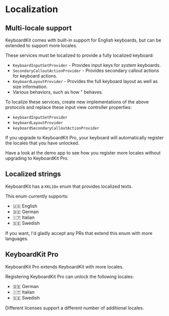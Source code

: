 # Localization


## Multi-locale support

KeyboardKit comes with built-in support for English keyboards, but can be extended to support more locales.

These services must be localized to provide a fully localized keyboard:

* `KeyboardInputSetProvider` - Provides input keys for system keyboards.
* `SecondaryCalloutActionProvider` - Provides secondary callout actions for keyboard actions.
* `KeyboardLayoutProvider` - Provides the full keyboard layout as well as size information.
* Various behaviors, such as how " behaves.

To localize these services, create new implementations of the above protocols and replace these input view controller properties:

* `keyboardInputSetProvider`
* `keyboardLayoutProvider`
* `keyboardSecondaryCalloutActionProvider`

If you upgrade to KeyboardKit Pro, your keyboard will automatically register the locales that you have unlocked. 

Have a look at the demo app to see how you register more locales without upgrading to KeyboardKit Pro.


## Localized strings

KeyboardKit has a `KKL10n` enum that provides localized texts.

This enum currently supports:

* 🇺🇸 English
* 🇩🇪 German
* 🇮🇹 Italian
* 🇸🇪 Swedish

If you want, I'd gladly accept any PRs that extend this enum with more languages.


## KeyboardKit Pro

KeyboardKit Pro extends KeyboardKit with more locales.

Registering KeyboardKit Pro can unlock the following locales:

* 🇩🇪 German
* 🇮🇹 Italian
* 🇸🇪 Swedish

Different licenses support a different number of additional locales.
